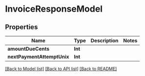 # InvoiceResponseModel

## Properties
Name | Type | Description | Notes
------------ | ------------- | ------------- | -------------
**amountDueCents** | **Int** |  | 
**nextPaymentAttemptUnix** | **Int** |  | 

[[Back to Model list]](../README.md#documentation-for-models) [[Back to API list]](../README.md#documentation-for-api-endpoints) [[Back to README]](../README.md)


